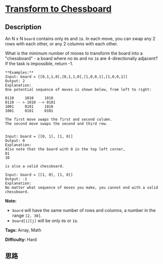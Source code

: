 # [Transform to Chessboard][title]

## Description

An N x N `board` contains only `0`s and `1`s. In each move, you can swap any 2
rows with each other, or any 2 columns with each other.

What is the minimum number of moves to transform the board into a "chessboard"
\- a board where no `0`s and no `1`s are 4-directionally adjacent? If the task
is impossible, return -1.
            **Examples:**    Input: board = [[0,1,1,0],[0,1,1,0],[1,0,0,1],[1,0,0,1]]    Output: 2    Explanation:    One potential sequence of moves is shown below, from left to right:        0110     1010     1010    0110 -- > 1010 --> 0101    1001     0101     1010    1001     0101     0101        The first move swaps the first and second column.    The second move swaps the second and third row.            Input: board = [[0, 1], [1, 0]]    Output: 0    Explanation:    Also note that the board with 0 in the top left corner,    01    10        is also a valid chessboard.        Input: board = [[1, 0], [1, 0]]    Output: -1    Explanation:    No matter what sequence of moves you make, you cannot end with a valid chessboard.    

**Note:**

  * `board` will have the same number of rows and columns, a number in the range `[2, 30]`.
  * `board[i][j]` will be only `0`s or `1`s.


**Tags:** Array, Math

**Difficulty:** Hard

## 思路

[title]: https://leetcode.com/problems/transform-to-chessboard
